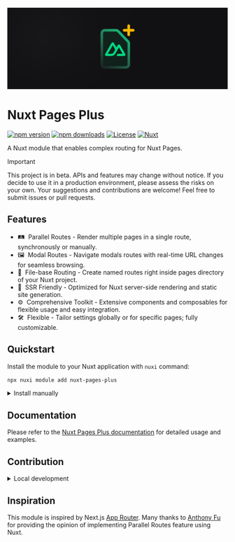 ![Nuxt banner](./.github/assets/banner.svg)

# Nuxt Pages Plus

[![npm version][npm-version-src]][npm-version-href]
[![npm downloads][npm-downloads-src]][npm-downloads-href]
[![License][license-src]][license-href]
[![Nuxt][nuxt-src]][nuxt-href]

A Nuxt module that enables complex routing for Nuxt Pages.

> [!IMPORTANT]
> This project is in beta. APIs and features may change without notice. If you decide to use it in a production environment, please assess the risks on your own. Your suggestions and contributions are welcome! Feel free to submit issues or pull requests.

## Features

- 🛤️ &nbsp;Parallel Routes - Render multiple pages in a single route, synchronously or manually.
- 🖼️ &nbsp;Modal Routes - Navigate modals routes with real-time URL changes for seamless browsing.
- 📁 &nbsp;File-base Routing - Create named routes right inside pages directory of your Nuxt project.
- 🔋 &nbsp;SSR Friendly - Optimized for Nuxt server-side rendering and static site generation.
- ⚙️ &nbsp;Comprehensive Toolkit - Extensive components and composables for flexible usage and easy integration.
- 🛠 &nbsp;Flexible - Tailor settings globally or for specific pages; fully customizable.

## Quickstart

Install the module to your Nuxt application with `nuxi` command:

```sh
npx nuxi module add nuxt-pages-plus
```

<details>
  <summary>Install manually</summary>

  ```sh
  npm i -D nuxt-pages-plus
  ```

  ```ts
  // nuxt.config.ts
  export default defineNuxtConfig({
    modules: ['nuxt-pages-plus']
  })
  ```
</details>

## Documentation

Please refer to the [Nuxt Pages Plus documentation](https://nuxt-pages-plus.pages.dev/) for detailed usage and examples.

## Contribution

<details>
  <summary>Local development</summary>
  
  ```bash
  # Install dependencies
  pnpm install
  
  # Generate type stubs
  pnpm dev:prepare
  
  # Develop with the examples
  pnpm dev examples/...

  # Develop with the playground
  pnpm play
  
  # Build the playground
  pnpm play:build

  # Run ESLint
  pnpm lint
  
  # Run Vitest
  pnpm test
  pnpm test:watch
  
  # Release new version
  pnpm release
  ```

</details>

## Inspiration

This module is inspired by Next.js [App Router](https://app-router.vercel.app/). Many thanks to [Anthony Fu](https://github.com/antfu) for providing the opinion of implementing Parallel Routes feature using Nuxt.

<!-- Badges -->
[npm-version-src]: https://img.shields.io/npm/v/nuxt-pages-plus/latest.svg?style=flat&colorA=020420&colorB=00DC82
[npm-version-href]: https://npmjs.com/package/nuxt-pages-plus

[npm-downloads-src]: https://img.shields.io/npm/dm/nuxt-pages-plus.svg?style=flat&colorA=020420&colorB=00DC82
[npm-downloads-href]: https://npmjs.com/package/nuxt-pages-plus

[license-src]: https://img.shields.io/npm/l/nuxt-pages-plus.svg?style=flat&colorA=020420&colorB=00DC82
[license-href]: https://npmjs.com/package/nuxt-pages-plus

[nuxt-src]: https://img.shields.io/badge/Nuxt-020420?logo=nuxt.js
[nuxt-href]: https://nuxt.com
